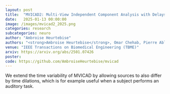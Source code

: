 ```yaml
---
layout: post
title:  "MVICAD2: Multi-View Independent Component Analysis with Delays and Dilations"
date:   2025-01-13 00:00:00
image: /images/mvicad2_2025.png
categories: research
subcategories: neuro
author: "Ambroise Heurtebise"
authors: "<strong>Ambroise Heurtebise</strong>, Omar Chehab, Pierre Ablin, Alexandre Gramfort"
venue: "IEEE Transactions on Biomedical Engineering (TBME)"
arxiv: https://arxiv.org/abs/2501.07426
poster:
code: https://github.com/AmbroiseHeurtebise/mvicad
---
```

We extend the time variability of MVICAD by allowing sources to also differ by time dilations, which is for example useful when a subject performs an auditory task.
